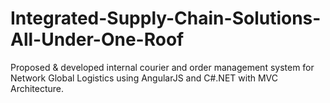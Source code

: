 # Integrated-Supply-Chain-Solutions-All-Under-One-Roof
Proposed &amp; developed internal courier and order management system for Network Global Logistics using AngularJS and C#.NET with MVC Architecture.
